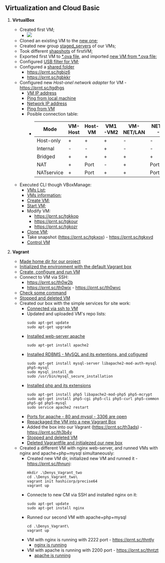 ## Virtualization and Cloud Basic

1. **VirtualBox**
	* Created first VM;
		* ![](https://i.imgur.com/dylPNh6.png) 
	* Cloned an existing VM to the [new one](https://prnt.sc/tfxrk4);
	* Created new group [staged_servers](https://prnt.sc/tfxum7) of our VMs;
	* Took different [shapshots](https://prnt.sc/tfy888) of firstVM;
	* Exported first VM to [*.ova file](https://prnt.sc/tgaote), and imported [new VM from *.ova file](https://prnt.sc/tgau0a);
	* Configured [USB filter for VM](https://prnt.sc/tgb95v);
	* Configured a [shared folder](https://prnt.sc/tgbhqu)
		* https://prnt.sc/tgbjz6
		* https://prnt.sc/tgbkkr
	* Configured new *Host-onel network adapter* for VM - https://prnt.sc/tgdhgs
		* [VM IP address](https://prnt.sc/tgdiql)
		* [Ping from local machine](https://prnt.sc/tgdjml)
		* [Network IP address](https://prnt.sc/tgdld5)
		* [Ping from VM](https://prnt.sc/tgdlrw)
		* Posible connection table:		 
			 * | Mode       | VM-Host | Host-VM | VM1-VM2 | VM-NET/LAN | NET/LAN-VM |
			   |------------|---------|---------|---------|------------|------------|
			   | Host-only  | +       | +       | +       | -          | -          |
  			   | Internal   | -       | -       | +       | -          | -          |
			   | Bridged    | +       | +       | +       | +          | +          |
			   | NAT        | +       | Port    | -       | +          | Port       |
			   | NATservice | +       | Port    | +       | +          | Port       |
	* Executed CLI though VBoxManage:
		* [VMs List](https://prnt.sc/tge5ay);
		* [VMs information](https://prnt.sc/tge675);
		* [Create VM](https://prnt.sc/tgkbmy);
		* [Start VM](https://prnt.sc/tgkdw9);
		* Modify VM:
			* https://prnt.sc/tgkkop
			* https://prnt.sc/tgkour
			* https://prnt.sc/tgkozr
		* [Clone VM](https://prnt.sc/tgksxv);
		* Take snapshot (https://prnt.sc/tgkxox)  -  https://prnt.sc/tgkxvd
		* [Control VM](https://prnt.sc/tgkz9j)

2. **Vagrant**
	* [Made home dir for our project](https://prnt.sc/tgy3ti)
	* [Initialized the environment with the default Vagrant box](https://prnt.sc/tgy6hz)
	* [Create, configure and run VM](https://prnt.sc/th0vf5)
	* Connect to VM via SSH:
		* https://prnt.sc/th0w2b
		* https://prnt.sc/th0wix  -  https://prnt.sc/th0wvc
	* [Check some command](https://prnt.sc/th0xg9)
	* [Stopped and deleted VM](https://prnt.sc/th11f4)
	* Created our box with the simple services for site work:
		* [Connected via ssh to VM](https://prnt.sc/th1rwm)
		* Updated and uploaded VM's repo lists:
			```
			sudo apt-get update
			sudo apt-get upgrade
			```
		* [Installed web-server apache](https://prnt.sc/th2rya)
			```
			sudo apt-get install apache2
			```
		* [Installed RDBMS - MySQL and its extentions, and cofigured](https://prnt.sc/th2zak)
			```
			sudo apt-get install mysql-server libapache2-mod-auth-mysql php5-mysql
			sudo mysql_install_db
			sudo /usr/bin/mysql_secure_installation
			```
		* [Installed php and its extensions](https://prnt.sc/th30q8)
			```
			sudo apt-get install php5 libapache2-mod-php5 php5-mcrypt
			sudo apt-get install php5-cgi php5-cli php5-curl php5-common php5-gd php5-mysql
			sudo service apache2 restart
			```
		* [Ports for apache - 80 and mysql - 3306 are open](https://prnt.sc/th31za)
		* [Repackaged the VM into a new Vagrant Box](https://prnt.sc/th38mz)
		* Added the box into our Vagrant (https://prnt.sc/th3ads)  -  https://prnt.sc/th3b4v
		* [Stopped and deleted VM](https://prnt.sc/th3cal)
		* [Deleted Vagrantfile and initialezed our new box](https://prnt.sc/th3dh6)
	* Created a different VM with nginx web-server, and runned VMs with nginx and apache+php+mysql simultaneously:
		* Created new VM dir, initialized new VM and runned it  -  https://prnt.sc/thnunj:
			```
			mkdir .\Denys_Vagrant_two
			cd .\Denys_Vagrant_two\
			vagrant init hashicorp/precise64
			vagrant up
			``` 
		* Connecte to new CM via SSH and installed nginx on it:
			```
			sudo apt-get update
			sudo apt-get install nginx
			```
		* Runned our second VM with apache+php+mysql
			```
			cd .\Denys_Vagrant\
			vagrant up
			```
		* VM with nginx is running with 2222 port  -  https://prnt.sc/thntly 
			* [nginx is running](https://prnt.sc/thns78)
		* VM with apache is running with 2200 port  -  https://prnt.sc/thntzt
			* [apache is running](https://prnt.sc/thnt06)
 
